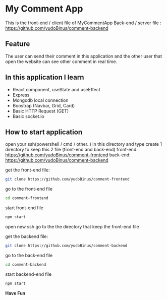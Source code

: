 # My Comment App
This is the front-end / client file of MyCommentApp
Back-end / server file : https://github.com/yudoBinus/comment-backend

## Feature
The user can send their comment in this application and the other user that open the website can see other comment in real time.

## In this application I learn
- React component, useState and useEffect
- Express
- Mongodb local connection
- Boostrap (Navbar, Grid, Card)
- Basic HTTP Request (GET)
- Basic socket.io

## How to start application
open your ssh(powershell / cmd / other..) in this directory and type 
create 1 directory to keep this 2 file (front-end and back-end)
front-end: https://github.com/yudoBinus/comment-frontend
back-end: https://github.com/yudoBinus/comment-backend

get the front-end file:
```sh
git clone https://github.com/yudoBinus/comment-frontend
```

go to the front-end file
```sh 
cd comment-frontend
```

start front-end file
```sh
npm start
```
open new ssh
go to the the directory that keep the front-end file

get the backend file:
```sh
git clone https://github.com/yudoBinus/comment-backend
```

go to the back-end file
```sh 
cd comment-backend
```
start backend-end file
```sh
npm start
```

**Have Fun**


